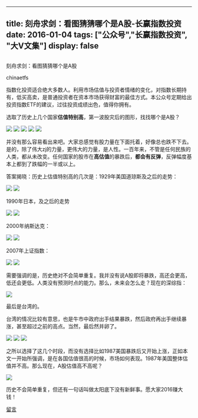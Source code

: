 
---
title:  刻舟求剑：看图猜猜哪个是A股-长赢指数投资
date: 2016-01-04
tags: ["公众号","长赢指数投资", "大V文集"]
display: false
---


## 



刻舟求剑：看图猜猜哪个是A股




chinaetfs




指数化投资适合绝大多数人。利用市场估值与投资者情绪的变化，对指数长期持有，低买高卖，是普通投资者在资本市场获得财富的最佳方式。本公众号定期给出投资指数ETF的建议，过往投资成绩出色，值得你拥有。


选取了历史上几个国家**估值特别高**，第一波股灾后的图形，找找哪个是A股？



<img data-s="300,640" data-type="png" src="http://mmbiz.qpic.cn/mmbiz/SEPick5M9xjPMD2yM3h9UH0Frw7mlY4qSt85RJibQ34QWxo0smk2vxy5xBqa1TZIOJ7dF68HDKUQwmcxLIkpwobA/0?wx_fmt=png" data-ratio="0.697841726618705" data-w=""/>

<img data-s="300,640" data-type="png" src="http://mmbiz.qpic.cn/mmbiz/SEPick5M9xjPMD2yM3h9UH0Frw7mlY4qSpryyRt7HdruaNWvCtGWNvGIFAR78dWgmeMb2PenwkTPQFMSib9LW6cA/0?wx_fmt=png" style="" data-ratio="0.8075539568345323" data-w=""/>

<img data-s="300,640" data-type="png" src="http://mmbiz.qpic.cn/mmbiz/SEPick5M9xjPMD2yM3h9UH0Frw7mlY4qSWKYpOfHxKhxVnJEjR4gNx2a9LRZ63eBia9LqINUOkicSwPQxibua9n6Vw/0?wx_fmt=png" style="" data-ratio="0.8741007194244604" data-w=""/>

<img data-s="300,640" data-type="png" src="http://mmbiz.qpic.cn/mmbiz/SEPick5M9xjPMD2yM3h9UH0Frw7mlY4qSzaJgI77YBcD9BWofMETOBvyHn4O1FqiaufvCKvu7lJd7nUApLr49Hqw/0?wx_fmt=png" style="" data-ratio="0.49460431654676257" data-w=""/>

<img data-s="300,640" data-type="png" src="http://mmbiz.qpic.cn/mmbiz/SEPick5M9xjPMD2yM3h9UH0Frw7mlY4qSzXYLXYuLmiadfLv1TT9GwxxcUBF5tlEia60rxdzTQGmbhIPREGVoXAXQ/0?wx_fmt=png" style="" data-ratio="0.43884892086330934" data-w=""/>



并没有那么容易看出来吧。大家总感觉有股力量在下面托着，好像总也跌不下去。是的，除了伟大zj的力量，更伟大的力量，是人性。一百年来，不管是任何民族的人类，都从未改变。任何国家的股市在**高估值**的暴跌后，**都会有反弹**，反弹幅度基本上都到了跌幅的一半或以上。

答案揭晓：历史上估值特别高的几次是：1929年美国道琼斯及之后的走势：





<img data-s="300,640" data-type="png" src="http://mmbiz.qpic.cn/mmbiz/SEPick5M9xjPMD2yM3h9UH0Frw7mlY4qSt85RJibQ34QWxo0smk2vxy5xBqa1TZIOJ7dF68HDKUQwmcxLIkpwobA/0?wx_fmt=png" style="" data-ratio="0.697841726618705" data-w=""/>

<img data-s="300,640" data-type="png" src="http://mmbiz.qpic.cn/mmbiz/SEPick5M9xjPMD2yM3h9UH0Frw7mlY4qSvh44D59EZOCKFCKBLHdqxTnt1jJ1mqPcGOb8kVpYehdrVgcE27OKKQ/0?wx_fmt=png" style="" data-ratio="0.5971223021582733" data-w=""/>



1990年日本，及之后的走势





<img data-s="300,640" data-type="png" src="http://mmbiz.qpic.cn/mmbiz/SEPick5M9xjPMD2yM3h9UH0Frw7mlY4qSpryyRt7HdruaNWvCtGWNvGIFAR78dWgmeMb2PenwkTPQFMSib9LW6cA/0?wx_fmt=png" style="" data-ratio="0.8075539568345323" data-w=""/>

<img data-s="300,640" data-type="png" src="http://mmbiz.qpic.cn/mmbiz/SEPick5M9xjPMD2yM3h9UH0Frw7mlY4qSAhrWuVKM9vjURgPGZTGWllZGnmpPdqQokjmgYxGaibUwmo4IeiaD3J2Q/0?wx_fmt=png" style="" data-ratio="0.5359712230215827" data-w=""/>





2000年纳斯达克：





<img data-s="300,640" data-type="png" src="http://mmbiz.qpic.cn/mmbiz/SEPick5M9xjPMD2yM3h9UH0Frw7mlY4qSWKYpOfHxKhxVnJEjR4gNx2a9LRZ63eBia9LqINUOkicSwPQxibua9n6Vw/0?wx_fmt=png" style="" data-ratio="0.8741007194244604" data-w=""/>

<img data-s="300,640" data-type="png" src="http://mmbiz.qpic.cn/mmbiz/SEPick5M9xjPMD2yM3h9UH0Frw7mlY4qSqgW08DnuYOHLqH82Yr8ZiczQrUSK2c7CLha3ONxeTWWcIdzyfZmDjBQ/0?wx_fmt=png" style="" data-ratio="0.5377697841726619" data-w=""/>





2007年上证指数：





<img data-s="300,640" data-type="png" src="http://mmbiz.qpic.cn/mmbiz/SEPick5M9xjPMD2yM3h9UH0Frw7mlY4qSzaJgI77YBcD9BWofMETOBvyHn4O1FqiaufvCKvu7lJd7nUApLr49Hqw/0?wx_fmt=png" style="" data-ratio="0.49460431654676257" data-w=""/>

<img data-s="300,640" data-type="png" src="http://mmbiz.qpic.cn/mmbiz/SEPick5M9xjPMD2yM3h9UH0Frw7mlY4qSP46FXRz2TKYJQmlggnOvCxaGOT4Em8pMTEl5SDM0YKQ9sc0Y6f9icDg/0?wx_fmt=png" style="" data-ratio="0.39748201438848924" data-w=""/>



需要强调的是，历史绝对不会简单重复。我并没有说A股即将暴跌，高还会更高，低还会更低。人类没有预测时点的能力。那么，未来会怎么走？现在的深综指：



<img data-s="300,640" data-type="png" src="http://mmbiz.qpic.cn/mmbiz/SEPick5M9xjPMD2yM3h9UH0Frw7mlY4qSzXYLXYuLmiadfLv1TT9GwxxcUBF5tlEia60rxdzTQGmbhIPREGVoXAXQ/0?wx_fmt=png" data-ratio="0.43884892086330934" data-w=""/>



最后是台湾的。



台湾的情况比较有意思，也是牛市中政府出手结果暴跌，然后政府再出手继续暴涨，甚至超过之前的高点。当然，最后然并卵了。





<img data-s="300,640" data-type="png" src="http://mmbiz.qpic.cn/mmbiz/SEPick5M9xjPMD2yM3h9UH0Frw7mlY4qSd0h4Ohia5ZOzdpzLlg6GFjmhj8JpicQIrebTfRzicGtNXe1UsRey0V65g/0?wx_fmt=png" style="" data-ratio="0.9755434782608695" data-w="368"/>

<img data-s="300,640" data-type="png" src="http://mmbiz.qpic.cn/mmbiz/SEPick5M9xjPMD2yM3h9UH0Frw7mlY4qSawrWm7HlrzvuvKnoANnPoWHWSHF5BBNcv0wS5icjdyPAY3woqWDRlAA/0?wx_fmt=png" style="" data-ratio="1.2298288508557458" data-w="409"/>

<img data-s="300,640" data-type="png" src="http://mmbiz.qpic.cn/mmbiz/SEPick5M9xjPMD2yM3h9UH0Frw7mlY4qSZJiasxByUghyw8aEfH6e46X4t4Rw4jNjWw2EGzJojr5HGYcL8cm7vvA/0?wx_fmt=png" style="" data-ratio="1.1820276497695852" data-w="434"/>





之所以选择了这几个时段，而没有选择比如1987美国暴跌后又开始上涨，正如本文一开始所强调，是在各国估值很高的时候，市场如何表现。1987年美国整体估值并不高。那么现在，A股估值高不高呢？



<img data-s="300,640" data-type="png" src="http://mmbiz.qpic.cn/mmbiz/SEPick5M9xjPMD2yM3h9UH0Frw7mlY4qS0wInFAWIoE1VmCkCHYsnB0D3MuDES50NqjORfRBdN4Qe9bKLOMSehQ/0?wx_fmt=png" data-ratio="0.6276978417266187" data-w=""/>



历史不会简单重复，但还有一句话叫做太阳底下没有新鲜事。愿大家2016赚大钱！













[留言](javascript:;)


